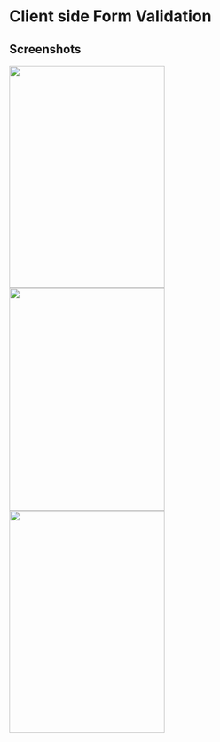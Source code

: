 # Client side Form Validation

## Screenshots

<div>
  <img src="https://github.com/Lalitkumar4/react-form-validation/assets/64465383/cfdf630b-e9f4-4348-91b1-a3c94e78d27a" width="280" height="400" />
  <img src="https://github.com/Lalitkumar4/react-form-validation/assets/64465383/32dc5dfb-75ad-47b8-8e62-276abb1c9bbe" width="280" height="400"/>
  <img src="https://github.com/Lalitkumar4/react-form-validation/assets/64465383/bdc8d50a-8810-450b-8417-0b5cae47ef3c" width="280" height="400"/>
</div>


